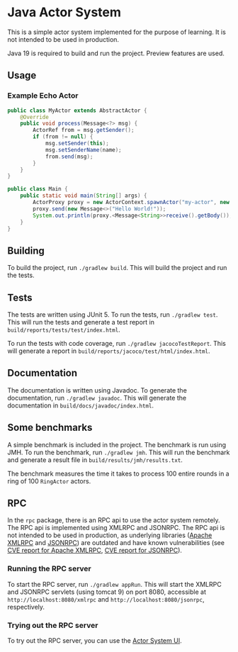 # Java Actor System

This is a simple actor system implemented for the purpose of learning. It is not intended to be used in production.

Java 19 is required to build and run the project. Preview features are used.

## Usage

### Example Echo Actor

```java
public class MyActor extends AbstractActor {
    @Override
    public void process(Message<?> msg) {
        ActorRef from = msg.getSender();
        if (from != null) {
            msg.setSender(this);
            msg.setSenderName(name);
            from.send(msg);
        }
    }
}

public class Main {
    public static void main(String[] args) {
        ActorProxy proxy = new ActorContext.spawnActor("my-actor", new MyActor());
        proxy.send(new Message<>("Hello World!"));
        System.out.println(proxy.<Message<String>>receive().getBody());
    }
}
```

## Building

To build the project, run `./gradlew build`. This will build the project and run the tests.

## Tests

The tests are written using JUnit 5. To run the tests, run `./gradlew test`. 
This will run the tests and generate a test report in `build/reports/tests/test/index.html`.

To run the tests with code coverage, run `./gradlew jacocoTestReport`.
This will generate a report in `build/reports/jacoco/test/html/index.html`.

## Documentation

The documentation is written using Javadoc. To generate the documentation, run `./gradlew javadoc`.
This will generate the documentation in `build/docs/javadoc/index.html`.

## Some benchmarks

A simple benchmark is included in the project. The benchmark is run using JMH.
To run the benchmark, run `./gradlew jmh`. This will run the benchmark and generate a result file in
`build/results/jmh/results.txt`.

The benchmark measures the time it takes to process 100 entire rounds in a ring of 100 `RingActor` actors.

## RPC

In the `rpc` package, there is an RPC api to use the actor system remotely. The RPC api is implemented using
XMLRPC and JSONRPC. The RPC api is not intended to be used in production, as underlying libraries
([Apache XMLRPC](https://ws.apache.org/xmlrpc/) and [JSONRPC](https://github.com/briandilley/jsonrpc4j))
are outdated and have known vulnerabilities (see [CVE report for Apache XMLRPC](https://www.cvedetails.com/vulnerability-list/vendor_id-45/product_id-41217/Apache-Xml-rpc.html),
[CVE report for JSONRPC](https://mvnrepository.com/artifact/com.github.briandilley.jsonrpc4j/jsonrpc4j/1.6)).

### Running the RPC server

To start the RPC server, run `./gradlew appRun`. This will start the XMLRPC and JSONRPC servlets (using tomcat 9)
on port 8080, accessible at `http://localhost:8080/xmlrpc` and `http://localhost:8080/jsonrpc`, respectively.

### Trying out the RPC server

To try out the RPC server, you can use the [Actor System UI](https://github.com/bystepii/actor-system-ui).
